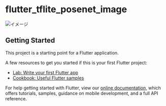 # flutter_tflite_posenet_image

![イメージ](https://user-images.githubusercontent.com/73928886/109106544-566f2100-7773-11eb-9b6e-3248840aba8d.GIF)

## Getting Started

This project is a starting point for a Flutter application.

A few resources to get you started if this is your first Flutter project:

- [Lab: Write your first Flutter app](https://flutter.dev/docs/get-started/codelab)
- [Cookbook: Useful Flutter samples](https://flutter.dev/docs/cookbook)

For help getting started with Flutter, view our
[online documentation](https://flutter.dev/docs), which offers tutorials,
samples, guidance on mobile development, and a full API reference.
